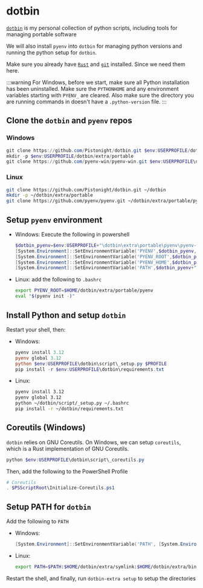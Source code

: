 # dotbin
[`dotbin`](https://github.com/Pistonight/dotbin) is my personal collection of
python scripts, including tools for managing portable software

We will also install `pyenv` into `dotbin` for managing python versions
and running the python setup for `dotbin`.

Make sure you already have [`Rust`](./rust.md) and [`git`](./git.md) installed.
Since we need them here.

:::warning
For Windows, before we start, make sure all Python installation has been uninstalled.
Make sure the `PYTHONHOME` and any environment variables starting with `PYENV_` are cleared.
Also make sure the directory you are running commands in doesn't have a `.python-version` file.
:::

## Clone the `dotbin` and `pyenv` repos
### Windows
```powershell
git clone https://github.com/Pistonight/dotbin.git $env:USERPROFILE/dotbin
mkdir -p $env:USERPROFILE/dotbin/extra/portable
git clone https://github.com/pyenv-win/pyenv-win.git $env:USERPROFILE\dotbin\extra\portable\pyenv
```
### Linux
```bash
git clone https://github.com/Pistonight/dotbin.git ~/dotbin
mkdir -p ~/dotbin/extra/portable
git clone https://github.com/pyenv/pyenv.git ~/dotbin/extra/portable/pyenv
```

## Setup `pyenv` environment
- Windows: Execute the following in powershell
    ```powershell
    $dotbin_pyenv=$env:USERPROFILE+"\dotbin\extra\portable\pyenv\pyenv-win\"
    [System.Environment]::SetEnvironmentVariable('PYENV',$dotbin_pyenv,"User")
    [System.Environment]::SetEnvironmentVariable('PYENV_ROOT',$dotbin_pyenv,"User")
    [System.Environment]::SetEnvironmentVariable('PYENV_HOME',$dotbin_pyenv,"User")
    [System.Environment]::SetEnvironmentVariable('PATH',$dotbin_pyenv+"bin;"+$dotbin_pyenv+"shims;"+[System.Environment]::GetEnvironmentVariable('path', "User"),"User")
    ```
- Linux: add the following to `.bashrc`
    ```bash
    export PYENV_ROOT=$HOME/dotbin/extra/portable/pyenv
    eval "$(pyenv init -)"
    ```

## Install Python and setup `dotbin`
Restart your shell, then:
- Windows:
    ```powershell
    pyenv install 3.12
    pyenv global 3.12
    python $env:USERPROFILE\dotbin\script\_setup.py $PROFILE
    pip install -r $env:USERPROFILE\dotbin\requirements.txt
    ```
- Linux:
    ```bash
    pyenv install 3.12
    pyenv global 3.12
    python ~/dotbin/script/_setup.py ~/.bashrc
    pip install -r ~/dotbin/requirements.txt
    ```

## Coreutils (Windows)
`dotbin` relies on GNU Coreutils. On Windows, we can setup `coreutils`, which is
a Rust implementation of GNU Coreutils.
```powershell
python $env:USERPROFILE\dotbin\script\_coreutils.py
```
Then, add the following to the PowerShell Profile
```powershell
# Coreutils
. $PSScriptRoot\Initialize-Coreutils.ps1
```

## Setup PATH for `dotbin`
Add the following to `PATH`
- Windows:
    ```powershell
    [System.Environment]::SetEnvironmentVariable('PATH', [System.Environment]::GetEnvironmentVariable('PATH', "User") + ';%USERPROFILE%\dotbin\extra\symlink;%USERPROFILE%\dotbin\extra\bin', "User")
    ```
- Linux:
    ```bash
    export PATH=$PATH:$HOME/dotbin/extra/symlink:$HOME/dotbin/extra/bin
    ```

Restart the shell, and finally, run `dotbin-extra setup` to setup the directories


